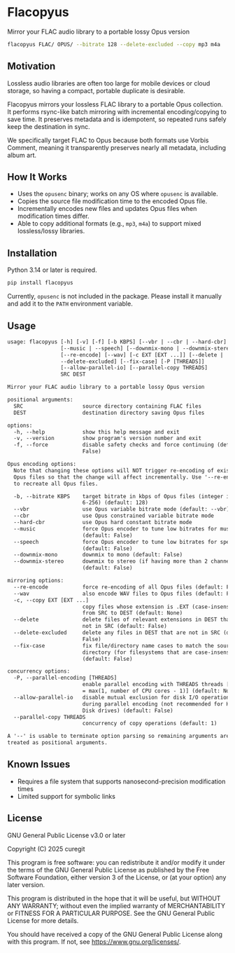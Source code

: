 # Flacopyus

Mirror your FLAC audio library to a portable lossy Opus version

```sh
flacopyus FLAC/ OPUS/ --bitrate 128 --delete-excluded --copy mp3 m4a
```

## Motivation

Lossless audio libraries are often too large for mobile devices or cloud storage, so having a compact, portable duplicate is desirable.

Flacopyus mirrors your lossless FLAC library to a portable Opus collection.
It performs rsync-like batch mirroring with incremental encoding/copying to save time.
It preserves metadata and is idempotent, so repeated runs safely keep the destination in sync.

We specifically target FLAC to Opus because both formats use Vorbis Comment, meaning it transparently preserves nearly all metadata, including album art.

## How It Works

- Uses the `opusenc` binary; works on any OS where `opusenc` is available.
- Copies the source file modification time to the encoded Opus file.
- Incrementally encodes new files and updates Opus files when modification times differ.
- Able to copy additional formats (e.g., `mp3`, `m4a`) to support mixed lossless/lossy libraries.

## Installation

Python 3.14 or later is required.

```sh
pip install flacopyus
```

Currently, `opusenc` is not included in the package.
Please install it manually and add it to the `PATH` environment variable.

## Usage

```txt
usage: flacopyus [-h] [-v] [-f] [-b KBPS] [--vbr | --cbr | --hard-cbr]
                 [--music | --speech] [--downmix-mono | --downmix-stereo]
                 [--re-encode] [--wav] [-c EXT [EXT ...]] [--delete |
                 --delete-excluded] [--fix-case] [-P [THREADS]]
                 [--allow-parallel-io] [--parallel-copy THREADS]
                 SRC DEST

Mirror your FLAC audio library to a portable lossy Opus version

positional arguments:
  SRC                   source directory containing FLAC files
  DEST                  destination directory saving Opus files

options:
  -h, --help            show this help message and exit
  -v, --version         show program's version number and exit
  -f, --force           disable safety checks and force continuing (default:
                        False)

Opus encoding options:
  Note that changing these options will NOT trigger re-encoding of existing
  Opus files so that the change will affect incrementally. Use '--re-encode'
  to recreate all Opus files.

  -b, --bitrate KBPS    target bitrate in kbps of Opus files (integer in
                        6-256) (default: 128)
  --vbr                 use Opus variable bitrate mode (default: --vbr)
  --cbr                 use Opus constrained variable bitrate mode
  --hard-cbr            use Opus hard constant bitrate mode
  --music               force Opus encoder to tune low bitrates for music
                        (default: False)
  --speech              force Opus encoder to tune low bitrates for speech
                        (default: False)
  --downmix-mono        downmix to mono (default: False)
  --downmix-stereo      downmix to stereo (if having more than 2 channels)
                        (default: False)

mirroring options:
  --re-encode           force re-encoding of all Opus files (default: False)
  --wav                 also encode WAV files to Opus files (default: False)
  -c, --copy EXT [EXT ...]
                        copy files whose extension is .EXT (case-insensitive)
                        from SRC to DEST (default: None)
  --delete              delete files of relevant extensions in DEST that are
                        not in SRC (default: False)
  --delete-excluded     delete any files in DEST that are not in SRC (default:
                        False)
  --fix-case            fix file/directory name cases to match the source
                        directory (for filesystems that are case-insensitive)
                        (default: False)

concurrency options:
  -P, --parallel-encoding [THREADS]
                        enable parallel encoding with THREADS threads [THREADS
                        = max(1, number of CPU cores - 1)] (default: None)
  --allow-parallel-io   disable mutual exclusion for disk I/O operations
                        during parallel encoding (not recommended for Hard
                        Disk drives) (default: False)
  --parallel-copy THREADS
                        concurrency of copy operations (default: 1)

A '--' is usable to terminate option parsing so remaining arguments are
treated as positional arguments.
```

## Known Issues

- Requires a file system that supports nanosecond-precision modification times
- Limited support for symbolic links

## License

GNU General Public License v3.0 or later

Copyright (C) 2025 curegit

This program is free software: you can redistribute it and/or modify it under the terms of the GNU General Public License as published by the Free Software Foundation, either version 3 of the License, or (at your option) any later version.

This program is distributed in the hope that it will be useful, but WITHOUT ANY WARRANTY; without even the implied warranty of MERCHANTABILITY or FITNESS FOR A PARTICULAR PURPOSE.
See the GNU General Public License for more details.

You should have received a copy of the GNU General Public License along with this program.
If not, see <https://www.gnu.org/licenses/>.
